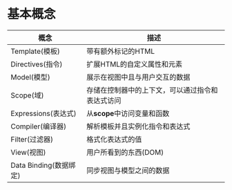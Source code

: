 # 基本概念

|概念  |   描述|
|-----|------|
|Template(模板)|带有额外标记的HTML |
|Directives(指令)|扩展HTML的自定义属性和元素|
|Model(模型)|展示在视图中且与用户交互的数据|
|Scope(域)|存储在控制器中的上下文，可以通过指令和表达式访问|
|Expressions(表达式)|从**scope**中访问变量和函数|
|Compiler(编译器)|解析模板并且实例化指令和表达式|
|Filter(过滤器)|格式化表达式的值|
|View(视图)|用户所看到的东西(DOM)|
|Data Binding(数据绑定)|同步视图与模型之间的数据|